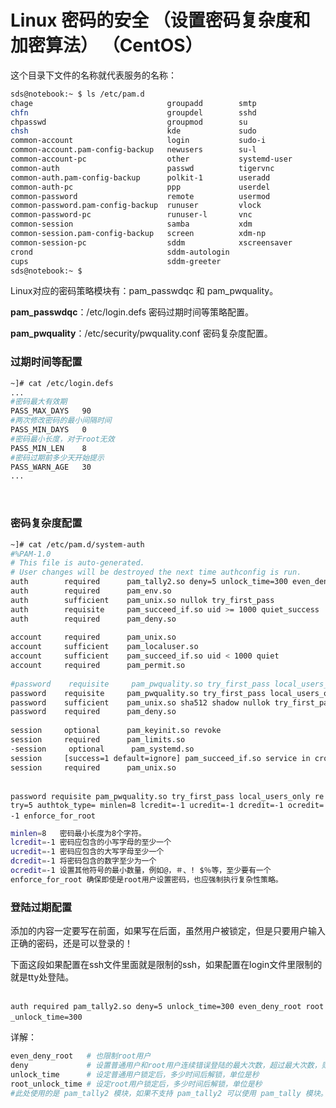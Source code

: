 # Linux 密码的安全 （设置密码复杂度和加密算法） （CentOS）

这个目录下文件的名称就代表服务的名称：

```bash
sds@notebook:~ $ ls /etc/pam.d
chage                              groupadd        smtp
chfn                               groupdel        sshd
chpasswd                           groupmod        su
chsh                               kde             sudo
common-account                     login           sudo-i
common-account.pam-config-backup   newusers        su-l
common-account-pc                  other           systemd-user
common-auth                        passwd          tigervnc
common-auth.pam-config-backup      polkit-1        useradd
common-auth-pc                     ppp             userdel
common-password                    remote          usermod
common-password.pam-config-backup  runuser         vlock
common-password-pc                 runuser-l       vnc
common-session                     samba           xdm
common-session.pam-config-backup   screen          xdm-np
common-session-pc                  sddm            xscreensaver
crond                              sddm-autologin
cups                               sddm-greeter
sds@notebook:~ $ 
```

Linux对应的密码策略模块有：pam_passwdqc 和 pam_pwquality。

**pam_passwdqc**：/etc/login.defs 密码过期时间等策略配置。

**pam_pwquality**：/etc/security/pwquality.conf 密码复杂度配置。

### 过期时间等配置

```bash
~]# cat /etc/login.defs
...
#密码最大有效期
PASS_MAX_DAYS   90
#两次修改密码的最小间隔时间
PASS_MIN_DAYS   0
#密码最小长度，对于root无效
PASS_MIN_LEN    8
#密码过期前多少天开始提示
PASS_WARN_AGE   30
...
```

‍

### 密码复杂度配置

```bash
~]# cat /etc/pam.d/system-auth
#%PAM-1.0
# This file is auto-generated.
# User changes will be destroyed the next time authconfig is run.
auth        required      pam_tally2.so deny=5 unlock_time=300 even_deny_root root_unlock_time=300
auth        required      pam_env.so
auth        sufficient    pam_unix.so nullok try_first_pass
auth        requisite     pam_succeed_if.so uid >= 1000 quiet_success
auth        required      pam_deny.so
 
account     required      pam_unix.so
account     sufficient    pam_localuser.so
account     sufficient    pam_succeed_if.so uid < 1000 quiet
account     required      pam_permit.so
 
#password    requisite     pam_pwquality.so try_first_pass local_users_only retry=3 authtok_type=
password    requisite     pam_pwquality.so try_first_pass local_users_only retry=3 authtok_type= minlen=8 lcredit=-1 ucredit=-1 dcredit=-1 ocredit=-1 enforce_for_root
password    sufficient    pam_unix.so sha512 shadow nullok try_first_pass use_authtok
password    required      pam_deny.so
 
session     optional      pam_keyinit.so revoke
session     required      pam_limits.so
-session     optional      pam_systemd.so
session     [success=1 default=ignore] pam_succeed_if.so service in crond quiet use_uid
session     required      pam_unix.so
```

​`password requisite pam_pwquality.so try_first_pass local_users_only retry=5 authtok_type= minlen=8 lcredit=-1 ucredit=-1 dcredit=-1 ocredit=-1 enforce_for_root`​

```bash
minlen=8   密码最小长度为8个字符。
lcredit=-1 密码应包含的小写字母的至少一个
ucredit=-1 密码应包含的大写字母至少一个
dcredit=-1 将密码包含的数字至少为一个
ocredit=-1 设置其他符号的最小数量，例如@，＃、! $％等，至少要有一个
enforce_for_root 确保即使是root用户设置密码，也应强制执行复杂性策略。
```

### 登陆过期配置

添加的内容一定要写在前面，如果写在后面，虽然用户被锁定，但是只要用户输入正确的密码，还是可以登录的！

下面这段如果配置在ssh文件里面就是限制的ssh，如果配置在login文件里限制的就是tty处登陆。

​`auth required pam_tally2.so deny=5 unlock_time=300 even_deny_root root_unlock_time=300`​

详解：

```bash
even_deny_root   # 也限制root用户
deny             # 设置普通用户和root用户连续错误登陆的最大次数，超过最大次数，则锁定该用户
unlock_time      # 设定普通用户锁定后，多少时间后解锁，单位是秒
root_unlock_time # 设定root用户锁定后，多少时间后解锁，单位是秒
#此处使用的是 pam_tally2 模块，如果不支持 pam_tally2 可以使用 pam_tally 模块。另外，不同的pam版本，设置可能有所不同，具体使用方法，可以参照相关模块的使用规则
```
